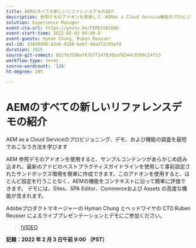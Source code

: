 ```yaml
---
title: AEMのすべての新しいリファレンスデモの紹介
description: 参照デモのアドオンを使用して、AEMas a Cloud Service機能のプロビジョニング、デモ、調査を最短でおこなう方法を学びます。
solution: Experience Manager
event-cta-url: https://youtu.be/FEREXV826NQ
event-start-time: 2022-02-03 09:00-8
event-guests: Hyman Chung, Ruben Reusser
exl-id: 434d0d98-83ab-4168-bebf-4ba2f2cb5efd
duration: 3925
source-git-commit: 0b2f63198af8767f24783dbafd244c9398c24f33
workflow-type: tm+mt
source-wordcount: '128'
ht-degree: 20%

---
```


# AEMのすべての新しいリファレンスデモの紹介

AEM as a Cloud Serviceのプロビジョニング、デモ、および機能の調査を最短でおこなう方法を学びます

AEM 参照デモのアドオンを使用すると、サンプルコンテンツがあらかじめ読み込まれ、最新のアドビのベストプラクティスガイドラインを使用して事前設定されたサンドボックス環境を簡単に作成できます。このアドオンを使用すると、ほとんど設定を行うことなく、AEMの機能をコンテキストに沿って簡単に評価できます。 デモには、Sites、SPA Editor、Commerceおよび Assets の高度な機能が含まれます。

Adobeプロダクトマネージャーの Hyman Chung とヘッドワイヤの CTO Ruben Reusser によるライブプレゼンテーションとデモにご参加ください。

>[!VIDEO](https://video.tv.adobe.com/v/340236/?quality=12&learn=on)

**記録：2022 年 2 月 3 日午前 9:00 （PST）**

